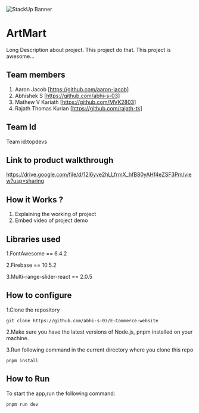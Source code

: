 ![StackUp Banner](https://tinkerhub.frappe.cloud/files/stackup%20banner.jpeg)
# ArtMart
Long Description about project. This project do that. This project is awesome...
## Team members
1. Aaron Jacob [https://github.com/aaron-jacob]
2. Abhishek S [https://github.com/abhi-s-03]
3. Mathew V Kariath [https://github.com/MVK2803]
4. Rajath Thomas Kurian [https://github.com/rajath-tk]
## Team Id
Team id:topdevs
## Link to product walkthrough
https://drive.google.com/file/d/12l6yve2hLLfrmX_hfB80yAHf4eZSF3Pm/view?usp=sharing



## How it Works ?
1. Explaining the working of project
2. Embed video of project demo
## Libraries used
1.FontAwesome == 6.4.2

2.Firebase == 10.5.2

3.Multi-range-slider-react == 2.0.5

## How to configure
1.Clone the repository
``````
git clone https://github.com/abhi-s-03/E-Commerce-website
``````
2.Make sure you have the latest versions of Node.js, pnpm installed on your machine.

3.Run following command in the current directory where you clone this repo
 ``````
 pnpm install
 ``````
## How to Run
To start the app,run the following command:
``````
pnpm run dev
``````
